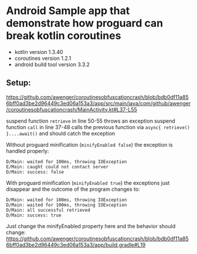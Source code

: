 # Android Sample app that demonstrate how proguard can break kotlin coroutines

- kotlin version 1.3.40
- coroutines version 1.2.1
- android build tool version 3.3.2

## Setup:

https://github.com/awenger/coroutinesobfuscationcrash/blob/bdb0df11a856bff0ad3be2d96449c3ed06a153a3/app/src/main/java/com/github/awenger/coroutinesobfuscationcrash/MainActivity.kt#L37-L55

suspend function `retrieve` in line 50-55 throws an exception
suspend function `call` in line 37-48 calls the previous function via `async{ retrieve() }....await()` and should catch the exception

Without proguard minification (`minifyEnabled false`) the exception is handled properly:
```
D/Main: waited for 100ms, throwing IOException
E/Main: caught could not contact server
D/Main: success: false
```

With proguard minification (`minifyEnabled true`) the exceptions just disappear and the outcome of the program changes to:
```
D/Main: waited for 100ms, throwing IOException
D/Main: waited for 100ms, throwing IOException
D/Main: all successful retrieved
D/Main: success: true
```

Just change the minifyEnabled property here and the behavior should change: https://github.com/awenger/coroutinesobfuscationcrash/blob/bdb0df11a856bff0ad3be2d96449c3ed06a153a3/app/build.gradle#L19